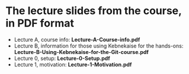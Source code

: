 # The lecture slides from the course, in PDF format

* Lecture A, course info: **Lecture-A-Course-info.pdf**
* Lecture B, information for those using Kebnekaise for the hands-ons: **Lecture-B-Using-Kebnekaise-for-the-Git-course.pdf**
* Lecture 0, setup: **Lecture-0-Setup.pdf**
* Lecture 1, motivation: **Lecture-1-Motivation.pdf**
